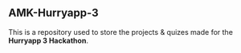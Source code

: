 ## AMK-Hurryapp-3

This is a repository used to store the projects & quizes made for the **Hurryapp 3 Hackathon**.  
